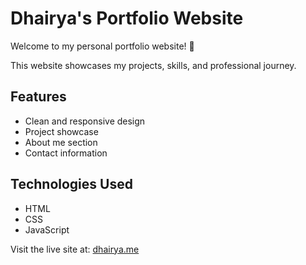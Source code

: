 # Dhairya's Portfolio Website

Welcome to my personal portfolio website! 🌟

This website showcases my projects, skills, and professional journey.

## Features
- Clean and responsive design
- Project showcase
- About me section
- Contact information

## Technologies Used
- HTML
- CSS
- JavaScript

Visit the live site at: [dhairya.me](https://www.dhairya.me/)
